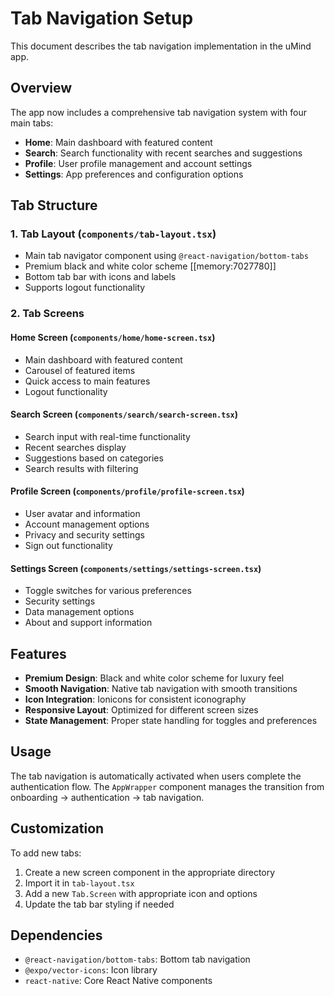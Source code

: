 # Tab Navigation Setup

This document describes the tab navigation implementation in the uMind app.

## Overview

The app now includes a comprehensive tab navigation system with four main tabs:

- **Home**: Main dashboard with featured content
- **Search**: Search functionality with recent searches and suggestions
- **Profile**: User profile management and account settings
- **Settings**: App preferences and configuration options

## Tab Structure

### 1. Tab Layout (`components/tab-layout.tsx`)

- Main tab navigator component using `@react-navigation/bottom-tabs`
- Premium black and white color scheme [[memory:7027780]]
- Bottom tab bar with icons and labels
- Supports logout functionality

### 2. Tab Screens

#### Home Screen (`components/home/home-screen.tsx`)

- Main dashboard with featured content
- Carousel of featured items
- Quick access to main features
- Logout functionality

#### Search Screen (`components/search/search-screen.tsx`)

- Search input with real-time functionality
- Recent searches display
- Suggestions based on categories
- Search results with filtering

#### Profile Screen (`components/profile/profile-screen.tsx`)

- User avatar and information
- Account management options
- Privacy and security settings
- Sign out functionality

#### Settings Screen (`components/settings/settings-screen.tsx`)

- Toggle switches for various preferences
- Security settings
- Data management options
- About and support information

## Features

- **Premium Design**: Black and white color scheme for luxury feel
- **Smooth Navigation**: Native tab navigation with smooth transitions
- **Icon Integration**: Ionicons for consistent iconography
- **Responsive Layout**: Optimized for different screen sizes
- **State Management**: Proper state handling for toggles and preferences

## Usage

The tab navigation is automatically activated when users complete the authentication flow. The `AppWrapper` component manages the transition from onboarding → authentication → tab navigation.

## Customization

To add new tabs:

1. Create a new screen component in the appropriate directory
2. Import it in `tab-layout.tsx`
3. Add a new `Tab.Screen` with appropriate icon and options
4. Update the tab bar styling if needed

## Dependencies

- `@react-navigation/bottom-tabs`: Bottom tab navigation
- `@expo/vector-icons`: Icon library
- `react-native`: Core React Native components
